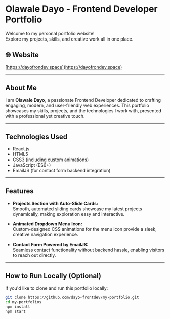 # Olawale Dayo - Frontend Developer Portfolio

Welcome to my personal portfolio website!  
Explore my projects, skills, and creative work all in one place.

## 🌐 Website  
[https://dayofrondev.space](https://dayofrondev.space)

---

## About Me  
I am **Olawale Dayo**, a passionate Frontend Developer dedicated to crafting engaging, modern, and user-friendly web experiences. This portfolio showcases my skills, projects, and the technologies I work with, presented with a professional yet creative touch.

---

## Technologies Used  
- React.js  
- HTML5  
- CSS3 (including custom animations)  
- JavaScript (ES6+)  
- EmailJS (for contact form backend integration)

---

## Features  

- **Projects Section with Auto-Slide Cards:**  
  Smooth, automated sliding cards showcase my latest projects dynamically, making exploration easy and interactive.

- **Animated Dropdown Menu Icon:**  
  Custom-designed CSS animations for the menu icon provide a sleek, creative navigation experience.

- **Contact Form Powered by EmailJS:**  
  Seamless contact functionality without backend hassle, enabling visitors to reach out directly.

---

## How to Run Locally (Optional)  

If you'd like to clone and run this portfolio locally:  

```bash
git clone https://github.com/dayo-frontdev/my-portfolio.git
cd my-portfolios
npm install
npm start
